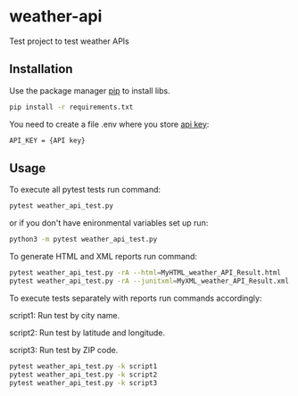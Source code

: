 # weather-api
Test project to test weather APIs

## Installation

Use the package manager [pip](https://pip.pypa.io/en/stable/) to install libs.

```bash
pip install -r requirements.txt
```

You need to create a file .env where you store [api key](https://openweathermap.org/current):

```bash
API_KEY = {API key}
```

## Usage

To execute all pytest tests run command:

```bash
pytest weather_api_test.py 
```

or if you don't have enironmental variables set up run:

```bash
python3 -m pytest weather_api_test.py 
```

To generate HTML and XML reports run command:

```bash
pytest weather_api_test.py -rA --html=MyHTML_weather_API_Result.html
pytest weather_api_test.py -rA --junitxml=MyXML_weather_API_Result.xml
```
To execute tests separately with reports run commands accordingly:
  <p> script1: Run test by city name.</p>
  <p> script2: Run test by latitude and longitude.</p>
  <p> script3: Run test by ZIP code.</p>

```bash
pytest weather_api_test.py -k script1
pytest weather_api_test.py -k script2
pytest weather_api_test.py -k script3
```
